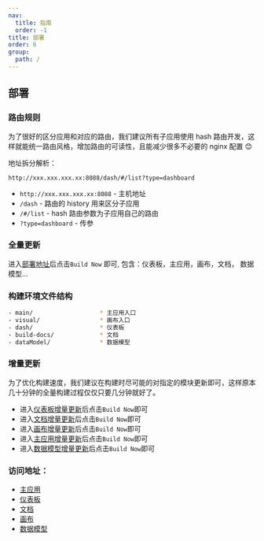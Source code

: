 ```yaml
---
nav:
  title: 指南
  order: -1
title: 部署
order: 6
group:
  path: /
---
```


## 部署

### 路由规则

为了很好的区分应用和对应的路由，我们建议所有子应用使用 hash 路由开发，这样就能统一路由风格，增加路由的可读性，且能减少很多不必要的 nginx 配置 😊

地址拆分解析：

`http://xxx.xxx.xxx.xx:8088/dash/#/list?type=dashboard`

- `http://xxx.xxx.xxx.xx:8088` - 主机地址
- `/dash` - 路由的 history 用来区分子应用
- `/#/list` - hash 路由参数为子应用自己的路由
- `?type=dashboard` - 传参

### 全量更新

进入[部署地址](http://10.28.184.220:8888/job/yourname/)后点击`Build Now` 即可, 包含：仪表板，主应用，画布，文档， 数据模型...

### 构建环境文件结构

```bash
- main/                   * 主应用入口
- visual/                 * 画布入口
- dash/                   * 仪表板
- build-docs/             * 文档
- dataModel/              * 数据模型

```

### 增量更新

为了优化构建速度，我们建议在构建时尽可能的对指定的模块更新即可，这样原本几十分钟的全量构建过程仅仅只要几分钟就好了。

- 进入[仪表板增量更新](http://10.28.184.220:8888/job/vis-dash/)后点击`Build Now`即可
- 进入[文档增量更新](http://10.28.184.220:8888/job/vis-docs/)后点击`Build Now`即可
- 进入[画布增量更新](http://10.28.184.220:8888/job/vis-visual/)后点击`Build Now`即可
- 进入[主应用增量更新](http://10.28.184.220:8888/job/vis-main/)后点击`Build Now`即可
- 进入[数据模型增量更新](http://10.28.184.220:8888/job/vis-dataModel/)后点击`Build Now`即可

### 访问地址：

- [主应用](http://xxx.xxx.xxx.xx:8088/#/)
- [仪表板](http://xxx.xxx.xxx.xx:8088/dash/#/list)
- [文档](http://xxx.xxx.xxx.xx:8088/docs/#/)
- [画布](http://xxx.xxx.xxx.xx:8088/visual#/)
- [数据模型](http://xxx.xxx.xxx.xx:8088/dataModel#/)
